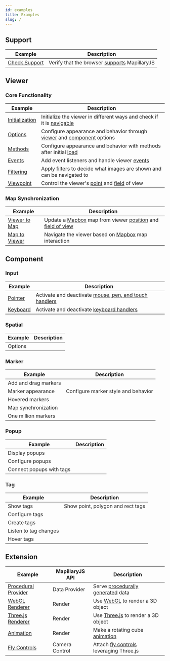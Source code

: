 ```yaml
---
id: examples
title: Examples
slug: /
---
```


## Support

| Example | Description |
| --- | --- |
| [Check Support](/examples/support) | Verify that the browser [supports](/api/modules/viewer#functions) MapillaryJS |

## Viewer

### Core Functionality

| Example | Description |
| --- | --- |
| [Initialization](/examples/viewer-initialization) | Initialize the viewer in different ways and check if it is [navigable](/api/classes/viewer.viewer-1#isnavigable) |
| [Options](/examples/viewer-options) | Configure appearance and behavior through [viewer](/api/interfaces/viewer.vieweroptions) and [component](/api/interfaces/viewer.componentoptions) options |
| [Methods](/examples/viewer-methods) | Configure appearance and behavior with methods after initial [load](/api/classes/viewer.viewer-1#on) |
| [Events](/examples/viewer-events) | Add event listeners and handle viewer [events](/api/modules/viewer#viewereventtype) |
| [Filtering](/examples/viewer-filters) | Apply [filters](/api/classes/viewer.viewer-1#setfilter) to decide what images are shown and can be navigated to |
| [Viewpoint](/examples/viewer-coordinates) | Control the viewer's [point](/api/classes/viewer.viewer-1#setcenter) and [field](/api/classes/viewer.viewer-1#setzoom) of view |

### Map Synchronization

| Example | Description |
| --- | --- |
| [Viewer to Map](/examples/viewer-to-map) | Update a [Mapbox](https://docs.mapbox.com/mapbox-gl-js/api/) map from viewer [position](/api/classes/viewer.viewer-1#getposition) and [field of view](/api/classes/viewer.viewer-1#getfieldofview) |
| [Map to Viewer](/examples/viewer-from-map) | Navigate the viewer based on [Mapbox](https://docs.mapbox.com/mapbox-gl-js/api/) map interaction |

## Component

### Input

| Example | Description |
| --- | --- |
| [Pointer](/examples/component-pointer) | Activate and deactivate [mouse, pen, and touch handlers](/api/classes/component.pointercomponent#accessors) |
| [Keyboard](/examples/component-keyboard) | Activate and deactivate [keyboard handlers](/api/classes/component.keyboardcomponent#accessors) |

### Spatial

| Example | Description |
| ------- | ----------- |
| Options |             |

### Marker

| Example              | Description                         |
| -------------------- | ----------------------------------- |
| Add and drag markers |                                     |
| Marker appearance    | Configure marker style and behavior |
| Hovered markers      |                                     |
| Map synchronization  |                                     |
| One million markers  |                                     |

### Popup

| Example                  | Description |
| ------------------------ | ----------- |
| Display popups           |             |
| Configure popups         |             |
| Connect popups with tags |             |

### Tag

| Example               | Description                       |
| --------------------- | --------------------------------- |
| Show tags             | Show point, polygon and rect tags |
| Configure tags        |                                   |
| Create tags           |                                   |
| Listen to tag changes |                                   |
| Hover tags            |                                   |

## Extension

| Example | MapillaryJS API | Description |
| --- | --- | --- |
| [Procedural Provider](/examples/procedural-data-provider) | Data Provider | Serve [procedurally generated](https://en.wikipedia.org/wiki/Procedural_generation) data |
| [WebGL Renderer](/examples/webgl-renderer) | Render | Use [WebGL](https://developer.mozilla.org/en-US/docs/Web/API/WebGL_API) to render a 3D object |
| [Three.js Renderer](/examples/three-renderer) | Render | Use [Three.js](https://threejs.org/) to render a 3D object |
| [Animation](/examples/animation) | Render | Make a rotating cube [animation](https://developer.mozilla.org/en-US/docs/Web/API/WebGL_API/Tutorial/Animating_objects_with_WebGL) |
| [Fly Controls](/examples/fly-controls) | Camera Control | Attach [fly controls](https://github.com/mrdoob/three.js/blob/r127/examples/jsm/controls/FlyControls.js) leveraging Three.js |

